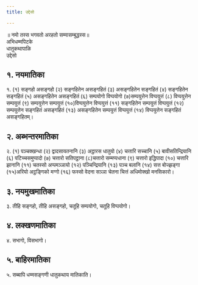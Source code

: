 ```yaml
---
title: उद्देसो

---
```

॥ नमो तस्स भगवतो अरहतो सम्मासम्बुद्धस्स॥  
अभिधम्मपिटके  
धातुकथापाळि  
उद्देसो  


## १. नयमातिका

१. (१) सङ्गहो असङ्गहो (२) सङ्गहितेन असङ्गहितं (३) असङ्गहितेन सङ्गहितं (४) सङ्गहितेन सङ्गहितं (५) असङ्गहितेन असङ्गहितं (६) सम्पयोगो विप्पयोगो (७)सम्पयुत्तेन विप्पयुत्तं (८) विप्पयुत्तेन सम्पयुत्तं (९) सम्पयुत्तेन सम्पयुत्तं (१०)विप्पयुत्तेन विप्पयुत्तं (११) सङ्गहितेन सम्पयुत्तं विप्पयुत्तं (१२) सम्पयुत्तेन सङ्गहितं असङ्गहितं (१३) असङ्गहितेन सम्पयुत्तं विप्पयुत्तं (१४) विप्पयुत्तेन सङ्गहितं असङ्गहितम्।  


## २. अब्भन्तरमातिका

२. (१) पञ्चक्खन्धा (२) द्वादसायतनानि (३) अट्ठारस धातुयो (४) चत्तारि सच्चानि (५) बावीसतिन्द्रियानि (६) पटिच्चसमुप्पादो (७) चत्तारो सतिपट्ठाना (८)चत्तारो सम्मप्पधाना (९) चत्तारो इद्धिपादा (१०) चत्तारि झानानि (११) चतस्सो अप्पमञ्ञायो (१२) पञ्चिन्द्रियानि (१३) पञ्च बलानि (१४) सत्त बोज्झङ्गा (१५)अरियो अट्ठङ्गिको मग्गो (१६) फस्सो वेदना सञ्ञा चेतना चित्तं अधिमोक्खो मनसिकारो।  


## ३. नयमुखमातिका

३. तीहि सङ्गहो, तीहि असङ्गहो, चतूहि सम्पयोगो, चतूहि विप्पयोगो।  


## ४. लक्खणमातिका

४. सभागो, विसभागो।  


## ५. बाहिरमातिका

५. सब्बापि धम्मसङ्गणी धातुकथाय मातिकाति।  